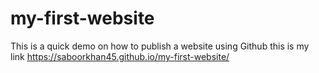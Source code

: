 # my-first-website
This is a quick demo on how to publish a website using Github
this is my link 
https://saboorkhan45.github.io/my-first-website/
